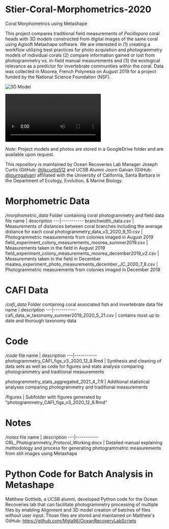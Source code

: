 # Stier-Coral-Morphometrics-2020
Coral Morphometrics using Metashape

This project compares traditional field measurements of *Pocillopora* coral heads with 3D models constructed from digital images of the same coral using Agisoft Metashape software. We are interested in (1) creating a workflow utilizing best practices for photo acquistion and photogrammetry models of individual corals (2) compare information gained or lost from photogrammetry vs. in-field manual measurements and (3) the ecological relevance as a predictor for invertebrate communities within the coral. Data was collected in Moorea, French Polynesia on August 2019 for a project funded by the National Science Foundation (NSF).


![3D Model](https://user-images.githubusercontent.com/47797235/113913355-1434f880-9791-11eb-997c-3e649272ce19.jpg)

![Video](https://user-images.githubusercontent.com/47797235/113912330-d683a000-978f-11eb-8f15-ee772025e1ed.mp4)



*Note*: Project models and photos are stored in a GoogleDrive folder and are available upon request.

This repository is maintained by Ocean Recoveries Lab Manager Joseph Curtis (GitHub: [@jlscurtis512](https://github.com/jlscurtis512) and UCSB Alumni Journ Galvan (GitHub: [@journgalvan](https://github.com/journgalvan)) affiliated with the University of California, Santa Barbara in the Department of Ecology, Evolution, & Marine Biology.


# Morphometric Data
*/morphometric_data* Folder containing coral photogrammetry and field data
file name | description 
---|-----------
branchwidth_data.csv | Measurements of distances between coral branches including the average distance for each coral
photogrammetry_data_v3_2020_9_10.csv | Photogrammetric measurements from colonies imaged in August 2019
field_experiment_colony_measurements_moorea_summer2019.csv | Measurements taken in the field in August 2019
field_experiment_colony_measurements_moorea_december2019_v2.csv | Measurements taken in the field in December
maatea_experiment_photo_measurements_december_JC_2020_7_8.csv | Photogrammetric measurements from colonies imaged in December 2019

# CAFI Data
*/cafi_data* Folder containing coral associated fish and invertebrate data
file name | description 
---|-----------
cafi_data_w_taxonomy_summer2019_2020_5_21.csv | contains most up to date and thorough taxonomy data

# Code
*/code* 
file name | description 
---|-----------
photogrammetry_CAFI_figs_v3_2020_12_8.Rmd | Synthesis and cleaning of data sets as well as code for figures and stats analysis comparing photogrammetry and traditional measurements

photogrammetry_stats_aggregated_2021_4_7.R | Additional statistical analyses comparing photogrammetry and traditional measurements

/figures | Subfolder with figures generated by "photogrammetry_CAFI_figs_v3_2020_12_8.Rmd"

# Notes
*/notes* 
file name | description 
---|-----------
ORL_Photogrammetry_Protocol_Working.docx | Detailed manual explaining methodology and process for generating photogrammetric measurements from still images using Metashape

# Python Code for Batch Analysis in Metashape

Matthew Gottleib, a UCSB alumni, developed Python code for the Ocean Recoveries lab that can facilitate photogrammetry processing of multiple files by enabling Alignment and 3D model creation of batches of files without user input. Those files are stored and maintained on Matthew's GitHub: https://github.com/Mgla96/OceanRecoveryLabScripts
